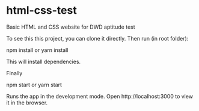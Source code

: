# html-css-test

Basic HTML and CSS website for DWD aptitude test

To see this this project, you can clone it directly. Then run (in root folder):

npm install or yarn install

This will install dependencies.

Finally

npm start or yarn start

Runs the app in the development mode.
Open http://localhost:3000 to view it in the browser.
